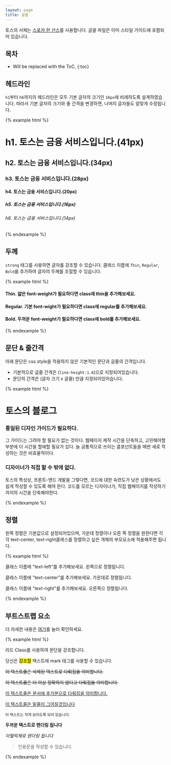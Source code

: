 ```yaml
---
layout: page
title: 글꼴
---
```


토스의 서체는 [스포카 한 산스](http://spoqa-han-sans.com)를 사용합니다.
글꼴 파일은 이미 스타일 가이드에 포함되어 있습니다.

## 목차

* Will be replaced with the ToC, 
{:toc}

## 헤드라인

`h1`부터 `h6`까지의 헤드라인은 모두 기본 글자의 크기인 `16px`에 비례하도록 설계하였습니다. 
따라서 기본 글자의 크기와 줄 간격을 변경하면, 나머지 글자들도 알맞게 수정됩니다.

{% example html %}
<div class="col-12">
    <h1>h1. 토스는 금융 서비스입니다.(41px)</h1>
    <h2>h2. 토스는 금융 서비스입니다.(34px)</h2>
    <h3>h3. 토스는 금융 서비스입니다.(28px)</h3>
    <h4>h4. 토스는 금융 서비스입니다.(20px)</h4>
    <h5>h5. 토스는 금융 서비스입니다.(16px)</h5>
    <h6>h6. 토스는 금융 서비스입니다.(14px)</h6>
</div>
{% endexample %}


## 두께

`strong` 태그를 사용하면 글자를 강조할 수 있습니다.
클래스 이름에 `Thin`, `Regular`, `Bold`를 추가하여 글자의 두께를 조절할 수 있습니다.

{% example html %}

<h4 class="thin">Thin. 얇은 font-weight가 필요하다면 class에 thin을 추가해보세요.</h4>
<h4 class="regular">Regular. 기본 font-wight가 필요하다면 class에 regular를 추가해보세요.</h4>
<h4 class="bold">Bold. 두꺼운 font-weight가 필요하다면 class에 bold를 추가해보세요.</h4>
{% endexample %}


## 문단 & 줄간격

아래 문단은 css style을 적용하지 않은 기본적인 문단과 글줄의 간격입니다.
- 기본적으로 글줄 간격은 (`line-height:1.6`)으로 지정되어있습니다. 
- 문단의 간격은 (글자 크기 x 글줄) 만큼 지정되어있어습니다.

{% example html %}
  <h1>토스의 블로그</h1>

  <h3>통일된 디자인 가이드가 필요하다. </h3>
  <p>그 가이드는 그려야 할 필요가 없는 것이다. 웹페이지 제작 시간을 단축하고, 고민해야할 부분에 더 시간을 할애할 필요가 있다. 늘 공통적으로 쓰이는 콤포넌트들을 매번 새로 작성하는 것은 비효율적이다.</p>

  <h3>디자이너가 직접 할 수 밖에 없다.</h3>
  <p>토스의 특성상, 프론트-앤드 개발을  그렇다면, 코드에 대한 숙련도가 낮은 상황에서도 쉽게 작성할 수 있도록 해야 한다. 코드를 모르는 디자이너가, 직접 웹페이지를 작성하기까지의 시간을 단축해야한다.</p>

{% endexample %}


## 정렬

왼쪽 정렬은 기본값으로 설정되어있으며,
가운데 정렬이나 오른 쪽 정렬을 원한다면 각각 text-center, text-right클래스를 정렬하고 싶은 개체의 부모요소에 적용해주면 됩니다.

{% example html %}
  
<div class="col-12 highlight text-left">
<p>클래스 이름에 "text-left"를 추가해보세요. 왼쪽으로 정렬됩니다.</p>
</div>
<div class="col-12 highlight text-center">
<p>클래스 이름에 "text-center"를 추가해보세요. 가운데로 정렬됩니다.</p>
</div>
<div class="col-12 highlight text-right">
<p>클래스 이름에 "text-right"를 추가해보세요. 오른쪽으 정렬됩니다.</p>
</div>

{% endexample %}

## 부트스트랩 요소

더 자세한 내용은 [여기](http://bootstrapk.com/css/#리드-문단-)를 눌러 확인하세요.

{% example html %}
<p class="lead">리드 Class를 사용하여 문단을 강조합니다.</p>
<p>당신은 <mark>강조할</mark> 텍스트에 mark 태그를 사용할 수 있습니다.</p>
<p><del>이 텍스트줄은 삭제된 텍스트로 다뤄짐을 의미합니다.</del></p>
<p><s>이 텍스트줄은 더 이상 정확하지 않다고 다뤄짐을 의미합니다.</s></p>
<p><ins>이 텍스트줄은 문서에 추가분으로 다뤄짐을 의미합니다.</ins></p>
<p><u>이 텍스트줄은 밑줄이 그어질것입니다</u></p>
<p><small>이 텍스트는 작게 보이도록 되어 있습니다.</small></p>
<p><strong>두꺼운 텍스트로 렌더링 됩니다</strong></p>
<p><em>이탤릭체로 렌더링 됩니다</em></p>
<blockquote>
  <p>인용문을 작성할 수 있습니다.</p>
</blockquote>
{% endexample %}





